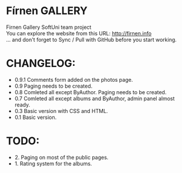 Fírnen GALLERY
=========

<p>
Firnen Gallery SoftUni team project<br/>
You can explore the website from this URL: <a href="http://firnen.info" target="_blank">http://firnen.info</a><br/>
 ... and don't forget to Sync / Pull with GitHub before you start working.
</p>


CHANGELOG:
=========
<p>
<ul>
<li>0.9.1 Comments form added on the photos page.</li>
<li>0.9 Paging needs to be created.</li>
<li>0.8 Comleted all except ByAuthor. Paging needs to be created.</li>
<li>0.7 Comleted all except albums and ByAuthor, admin panel almost ready.</li>
<li>0.3 Basic version with CSS and HTML.</li>
<li>0.1 Basic version.</li>
</ul>
</p>


TODO:
=========
<p>
<ul>
<li>2. Paging on most of the public pages.</li>
<li>1. Rating system for the albums.</li>
</ul>
</p>